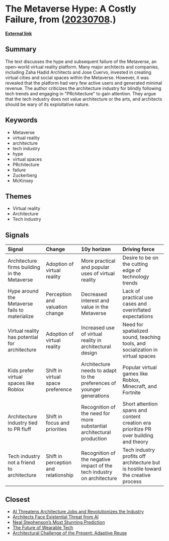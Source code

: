 # __The Metaverse Hype: A Costly Failure__, from ([20230708](https://kghosh.substack.com/p/20230708).)

__[External link](https://www.thenation.com/article/culture/metaverse-zuckerberg-pr-hype/)__



## Summary

The text discusses the hype and subsequent failure of the Metaverse, an open-world virtual reality platform. Many major architects and companies, including Zaha Hadid Architects and Jose Cuervo, invested in creating virtual cities and social spaces within the Metaverse. However, it was revealed that the platform had very few active users and generated minimal revenue. The author criticizes the architecture industry for blindly following tech trends and engaging in "PRchitecture" to gain attention. They argue that the tech industry does not value architecture or the arts, and architects should be wary of its exploitative nature.

## Keywords

* Metaverse
* virtual reality
* architecture
* tech industry
* hype
* virtual spaces
* PRchitecture
* failure
* Zuckerberg
* McKinsey

## Themes

* Virtual reality
* Architecture
* Tech industry

## Signals

| Signal                                         | Change                               | 10y horizon                                                             | Driving force                                                                         |
|:-----------------------------------------------|:-------------------------------------|:------------------------------------------------------------------------|:--------------------------------------------------------------------------------------|
| Architecture firms building in the Metaverse   | Adoption of virtual reality          | More practical and popular uses of virtual reality                      | Desire to be on the cutting edge of technology trends                                 |
| Hype around the Metaverse fails to materialize | Perception and valuation change      | Decreased interest and value in the Metaverse                           | Lack of practical use cases and overinflated expectations                             |
| Virtual reality has potential for architecture | Adoption of virtual reality          | Increased use of virtual reality in architectural design                | Need for spatialized sound, teaching tools, and socialization in virtual spaces       |
| Kids prefer virtual spaces like Roblox         | Shift in virtual space preference    | Architecture needs to adapt to the preferences of younger generations   | Popular virtual games like Roblox, Minecraft, and Fortnite                            |
| Architecture industry tied to PR fluff         | Shift in focus and priorities        | Recognition of the need for more substantial architectural production   | Short attention spans and content creation era prioritize PR over building and theory |
| Tech industry not a friend to architecture     | Shift in perception and relationship | Recognition of the negative impact of the tech industry on architecture | Tech industry profits off architecture but is hostile toward the creative process     |

## Closest

* [AI Threatens Architecture Jobs and Revolutionizes the Industry](bf4505c73a7c8cd0d84f15d3384b0433)
* [Architects Face Existential Threat from AI](e9b5d9cc5e032f130b7daa9549d4b12c)
* [Neal Stephenson’s Most Stunning Prediction](bfeec5da5b75fee4d375411be8bbf687)
* [The Future of Wearable Tech](a81c4775b91ccd0db3e1b84da893ac6f)
* [Architectural Challenge of the Present: Adaptive Reuse](cf7cc3361b8139c51e3e97835a2da4e4)